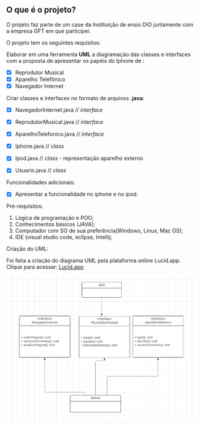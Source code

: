 ## O que é o projeto?

O projeto faz parte de um case da Instituição de ensio DIO juntamente com a empresa GFT em que participei.

O projeto tem os seguintes requisitos:

Elaborar em uma ferramenta **UML** a diagramação das classes e interfaces com a proposta de apresentar os papéis do Iphone de :
- [x] Reprodutor Musical
- [x] Aparelho Telefônico
- [x] Navegador Internet

Criar classes e interfaces no formato de arquivos **.java**:
- [x] NavegadorInternet.java // *interface*
- [x] ReprodutorMusical.java // *interface*
- [x] AparelhoTelefonico.java // *interface*
- [x] Iphone.java // *class*
- [x] Ipod.java // *class* - representação aparelho externo
- [x] Usuario.java // *class*


Funcionalidades adicionais:
- [x] Apresentar a funcionalidade no iphone e no ipod.

Pré-requisitos:

1. Lógica de programação e POO;
2. Conhecimentos básicos (JAVA);
3. Computador com SO de sua preferência(Windows, Linux, Mac OS);
4. IDE (visual studio code, eclipse, Intellij;

Criação do UML:

Foi feita a  criação do diagrama UML pela plataforma online Lucid.app.
Clique para acessar: [Lucid.app](https://lucid.app/lucidchart/b0f6c26a-0215-4dea-ac60-4afda2fa296c/edit?viewport_loc=1629%2C243%2C2455%2C1162%2CHWEp-vi-RSFO&invitationId=inv_205293ba-fd65-45d0-8de4-ed67d15b9625)


<img src="src/UML.png" alt="mer" />



